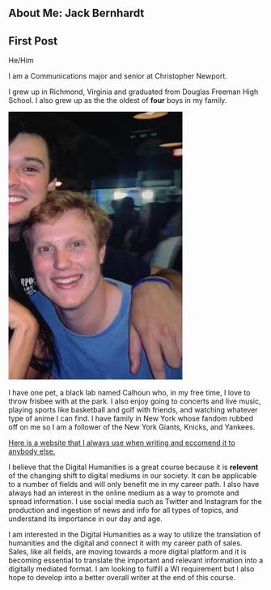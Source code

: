 **About Me: Jack Bernhardt**
---
First Post
---
He/Him

I am a Communications major and senior at Christopher Newport. 

I grew up in Richmond, Virginia and graduated from Douglas Freeman High School. I also grew up as the  the oldest of **four** boys in my family.  

![Profile Picture](https://github.com/jackbernhardt/jack-bernhardt-CNU/blob/2f79cbcd794273c8d4fa531bac8f15243cb68c7f/images2/profpic1.PNG)

I have one pet, a black lab named Calhoun who, in my free time, I love to throw frisbee with at the park. I also enjoy going to concerts and live music, playing sports like basketball and golf with friends, and watching whatever type of anime I can find. I have family in New York whose fandom rubbed off on me so I am a follower of the New York Giants, Knicks, and Yankees. 

[Here is a website that I always use when writing and eccomend it to anybody else.](https://www.thesaurus.com/)

I believe that the Digital Humanities is a great course because it is **relevent** of the changing shift to digital mediums in our society. It can be applicable to a number of fields and will only benefit me in my career path. I also have always had an interest in the online medium as a way to promote and spread information. I use social media such as Twitter and Instagram for the production and ingestion of news and info for all types of topics, and understand its importance in our day and age.

I am interested in the Digital Humanities as a way to utilize the translation of humanities and the digital and connect it with my career path of sales. Sales, like all fields, are moving towards a more digital platform and it is becoming essential to translate the important and relevant information into a digitally mediated format. I am looking to fulfill a WI requirement but I also hope to develop into a better overall writer at the end of this course. 


